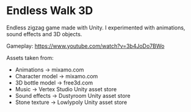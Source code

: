 # Endless Walk 3D
Endless zigzag game made with Unity. I experimented with animations, sound effects and 3D objects.

Gameplay: https://www.youtube.com/watch?v=3b4JoDo7BWo

Assets taken from:
- Animations -> mixamo.com
- Character model -> mixamo.com
- 3D bottle model -> free3d.com
- Music -> Vertex Studio Unity asset store
- Sound effects -> Dustyroom Unity asset store
- Stone texture -> Lowlypoly Unity asset store

